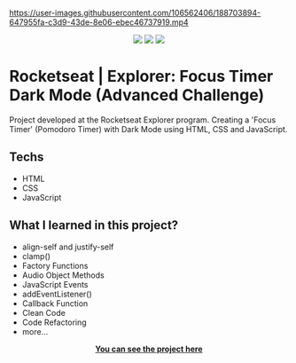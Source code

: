 <p align="center">

https://user-images.githubusercontent.com/106562406/188703894-647955fa-c3d9-43de-8e06-ebec46737919.mp4

</p>

<div align="center" dir="auto">
  <picture>
    <img
      src="https://img.shields.io/badge/HTML5-E34F26?style=for-the-badge&logo=html5&logoColor=white"
      style="max-width: 100%"
    />
  </picture>
  <picture>
    <img
      src="https://img.shields.io/badge/CSS3-1572B6?style=for-the-badge&logo=css3&logoColor=white"
      style="max-width: 100%"
    />
  </picture>
  <picture>
    <img
      src="https://img.shields.io/badge/JavaScript-323330?style=for-the-badge&logo=javascript&logoColor=F7DF1E"
      style="max-width: 100%"
    />
  </picture>
</div>

<h1>Rocketseat | Explorer: Focus Timer Dark Mode (Advanced Challenge)</h1>

Project developed at the Rocketseat Explorer program.
Creating a 'Focus Timer' (Pomodoro Timer) with Dark Mode using HTML, CSS and JavaScript.

## Techs

- HTML
- CSS
- JavaScript

## What I learned in this project? 

- align-self and justify-self
- clamp()
- Factory Functions
- Audio Object Methods
- JavaScript Events
- addEventListener()
- Callback Function
- Clean Code
- Code Refactoring
- more...

<p align="center">
  <a
    href="https://fabioszam.github.io/rocketseat-focustimer-darkmode/"
    target="_blank"
  >
    <strong>You can see the project here</strong>
  </a>
</p>

